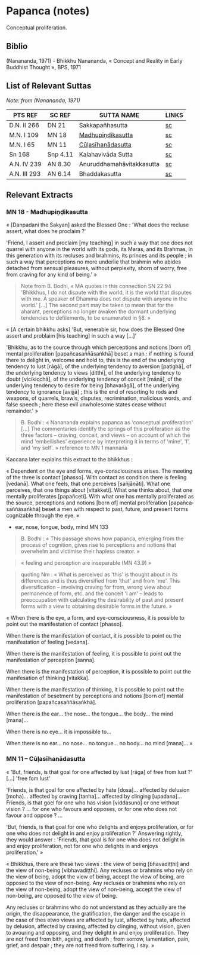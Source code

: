 # Papanca (notes)

Conceptual proliferation.

## Biblio

(Nanananda, 1971) - Bhikkhu Nanananda, « Concept and Reality in Early Buddhist Thought », BPS, 1971


## List of Relevant Suttas

_Note: from (Nanananda, 1971)_

| PTS REF | SC REF | SUTTA NAME | LINKS |
| --- | --- | --- | --- |
| D.N. II 266 | DN 21 | Sakka­pañha­sutta | [sc](https://suttacentral.net/pi/dn21) |
| M.N. I 109 | MN 18 | [Madhu­piṇḍi­ka­sutta](#MN18) | [sc](https://suttacentral.net/pi/mn18) |
| M.N. I 65 | MN 11 | [Cūḷa­sīha­nāda­sutta](#MN11) | [sc](https://suttacentral.net/pi/mn11) |
| Sn 168 | Snp 4.11 | Kalahavivāda Sutta | [sc](https://suttacentral.net/en/snp4.11) |
| A.N. IV 239 | AN 8.30 | Anu­ruddha­mahā­vitak­ka­sutta | [sc](https://suttacentral.net/pi/an8.30) |
| A.N. III 293 | AN 6.14 | Bhaddakasutta | [sc](https://suttacentral.net/pi/an6.14) |



## Relevant Extracts

### MN 18 - Madhu­piṇḍi­ka­sutta

« [Danpadani the Sakyan] asked the Blessed One : 'What does the recluse assert, what does he proclaim ?'

'Friend, I assert and proclaim [my teaching] in such a way that one does not quarrel with anyone in the world with its gods, its Maras, and its Brahmas, in this generation with its recluses and brahmins, its princes and its people ; in such a way that perceptions no more underlie that brahmin who abides detached from sensual pleasures, without perplexity, shorn of worry, free from craving for any kind of being.' »

> Note from B. Bodhi, « MA quotes in this connection SN 22:94 'Bhikkhus, I do not dispute with the world, it is the world that disputes with me. A speaker of Dhamma does not dispute with anyone in the world.' [...] The second part may be taken to mean that for the aharant, perceptions no longer awaken the dormant underlying tendencies to defilements, to be enumerated in §8. »

« [A certain bhikkhu asks] 'But, venerable sir, how does the Blessed One assert and problaim [his teaching] in such a way […]'

'Bhikkhu, as to the source through which perceptions and notions [born of] mental proliferation [papañ­ca­saññā­saṅ­khā] beset a man : if nothing is found there to delight in, welcome and hold to, this is the end of the underlying tendency to lust [rāgā], of the underlying tendency to aversion [paṭi­ghā], of the underlying tendency to views [ditthi], of the underlying tendency to doubt [vici­kicchā], of the underlying tendency of conceit [mānā], of the underlying tendency to desire for being [bhava­rā­gā­], of the underlying tendency to ignorance [avij­jā­] ; this is the end of resorting to rods and weapons, of quarrels, brawls, disputes, recrimination, malicious words, and false speech ; here these evil unwholesome states cease without remainder.' »

> B. Bodhi : « Nanananda explains papanca as 'conceptual proliferation' […] The commentaries identify the springs of this proliferation as the three factors – craving, conceit, and views – on account of which the mind 'embellishes' experience by interpreting it in terms of 'mine', 'I', and 'my self'. » reference to MN 1 mannana

Kaccana later explains this extract to the bhikkhus :

« Dependent on the eye and forms, eye-consciousness arises. The meeting of the three is contact [phasso]. With contact as condition there is feeling [vedanā]. What one feels, that one perceives [sañjānāti]. What one perceives, that one things about [vitakketi]. What one thinks about, that one mentally proliferates [papañceti]. With what one has mentally proliferated as the source, perceptions and notions [born of] mental proliferation [papañ­ca­saññā­saṅ­khā] beset a men with respect to past, future, and present forms cognizable through the eye. »
+ ear, nose, tongue, body, mind
MN 133

> B. Bodhi : « This passage shows how papanca, emerging from the process of cognition, gives rise to perceptions and notions that overwhelm and victimise their hapless creator. »

> « feeling and perception are inseparable (MN 43.9) »

> quoting Nm : « What is perceived as 'this' is thought about in its differences and is thus diversified from 'that' and from 'me'. This diversification – involving craving for from, wrong view about permanence of form, etc. and the conceit 'I am' – leads to preoccupation with calculating the desirability of past and present forms with a view to obtaining desirable forms in the future. »

« When there is the eye, a form, and eye-consciousness, it is possible to point out the manifestation of contact [phasso].

When there is the manifestation of contact, it is possible to point ou the manifestation of feeling [vedana].

When there is the manifestation of feeling, it is possible to point out the manifestation of perception [sanna].

When there is the manifestation of perception, it is possible to point out the manifesation of thinking [vitakka].

When there is the manifestation of thinking, it is possible to point out the manifestation of besetment by perceptions and notions [born of] mental proliferation [papañ­ca­saññā­saṅ­khā­].

When there is the ear… the nose… the tongue… the body… the mind [mana]…

When there is no eye… it is impossible to…

When there is no ear… no nose… no tongue… no body… no mind [mana]… »


### MN 11 – Cūḷa­sīha­nāda­sutta

« 'But, friends, is that goal for one affected by lust [rāga] of free from lust ?' […] 'free fom lust'

'Friends, is that goal for one affected by hate [dosa]… affected by delusion [moha]… affected by craving [tanha]… affected by clinging [upadana]…
Friends, is that goel for one who has vision [viddasuno] or one without vision ? … for one who favours and opposes, or for one who does not  favour and oppose ? …

'But, friends, is that goal for one who delights and enjoys proliferation, or for one who does not delight in and enjoy proliferation ?' Answering rightly, they would answer : 'Friends, that goal is for one who does not delight in and enjoy proliferation, not for one who delights in and enjoys proliferation.' »

« Bhikkhus, there are these two views : the view of being [bhavadiṭṭhi] and the view of non-being [vibhavadiṭṭhi]. Any recluses or brahmins who rely on the view of being, adopt the view of being, accept the view of being, are opposed to the view of non-being. Any recluses or brahmins who rely on the view of non-being, adopt the view of non-being, accept the view of non-being, are opposed to the view of being.

Any recluses or brahmins who do not understand as they actually are the origin, the disappearance, the gratification, the danger and the escape in the case of thes etwo views are affected by lust, affected by hate, affected by delusion, affected by craving, affected by clinging, without vision, given to avouring and opposing, and they delight in and enjoy proliferation. They are not freed from bith, ageing, and death ; from sorrow, lamentation, pain, grief, and despair ; they are not freed from suffering, I say. »
